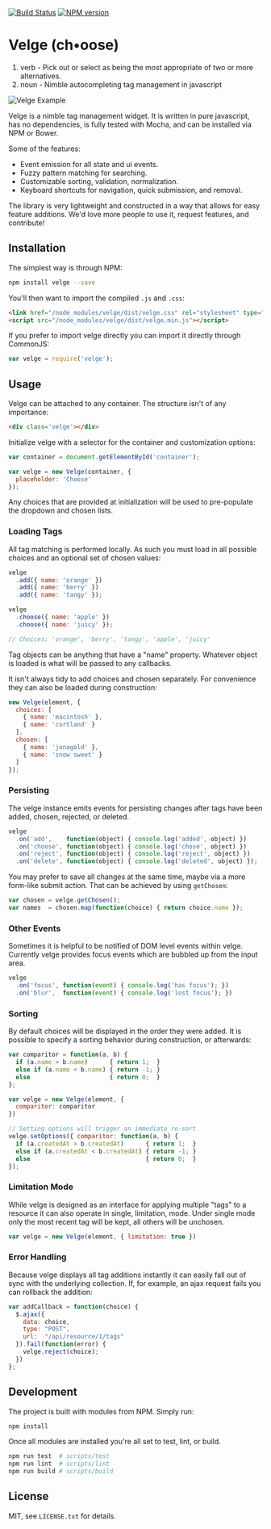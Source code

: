 [![Build Status](https://travis-ci.org/dscout/velge.svg?branch=master)](https://travis-ci.org/dscout/velge)
[![NPM version](https://badge.fury.io/js/velge.svg)](http://badge.fury.io/js/velge)

# Velge (ch•oose)

1. verb - Pick out or select as being the most appropriate of two or more alternatives.
2. noun - Nimble autocompleting tag management in javascript

![Velge Example](http://assets-dscoutapp-com.s3.amazonaws.com/velge_sample.png)

Velge is a nimble tag management widget. It is written in pure javascript, has
no dependencies, is fully tested with Mocha, and can be installed via NPM or
Bower.

Some of the features:

* Event emission for all state and ui events.
* Fuzzy pattern matching for searching.
* Customizable sorting, validation, normalization.
* Keyboard shortcuts for navigation, quick submission, and removal.

The library is very lightweight and constructed in a way that allows for easy
feature additions. We'd love more people to use it, request features, and
contribute!

## Installation

The simplest way is through NPM:

```bash
npm install velge --save
```

You'll then want to import the compiled `.js` and `.css`:

```html
<link href="/node_modules/velge/dist/velge.css" rel="stylesheet" type="text/css">
<script src="/node_modules/velge/dist/velge.min.js"></script>
```

If you prefer to import velge directly you can import it directly through
CommonJS:

```javascript
var velge = require('velge');
```

## Usage

Velge can be attached to any container. The structure isn't of any importance:

```html
<div class='velge'></div>
```

Initialize velge with a selector for the container and customization options:

```javascript
var container = document.getElementById('container');

var velge = new Velge(container, {
  placeholder: 'Choose'
});
```

Any choices that are provided at initialization will be used to pre-populate
the dropdown and chosen lists.

### Loading Tags

All tag matching is performed locally. As such you must load in all possible
choices and an optional set of chosen values:

```javascript
velge
  .add({ name: 'orange' })
  .add({ name: 'berry' })
  .add({ name: 'tangy' });

velge
  .choose({ name: 'apple' })
  .choose({ name: 'juicy' });

// Choices: 'orange', 'berry', 'tangy', 'apple', 'juicy'
```

Tag objects can be anything that have a "name" property. Whatever object is
loaded is what will be passed to any callbacks.

It isn't always tidy to add choices and chosen separately. For convenience they can
also be loaded during construction:

```javascript
new Velge(element, {
  choices: [
    { name: 'macintosh' },
    { name: 'cortland' }
  ],
  chosen: [
    { name: 'jonagold' },
    { name: 'snow sweet' }
  ]
});
```

### Persisting

The velge instance emits events for persisting changes after tags have been
added, chosen, rejected, or deleted.

```javascript
velge
  .on('add',    function(object) { console.log('added', object) })
  .on('choose', function(object) { console.log('chose', object) })
  .on('reject', function(object) { console.log('reject', object) })
  .on('delete', function(object) { console.log('deleted', object) });
```

You may prefer to save all changes at the same time, maybe via a more form-like
submit action. That can be achieved by using `getChosen`:

```javascript
var chosen = velge.getChosen();
var names  = chosen.map(function(choice) { return choice.name });
```

### Other Events

Sometimes it is helpful to be notified of DOM level events within velge.
Currently velge provides focus events which are bubbled up from the input area.

```javascript
velge
  .on('focus', function(event) { console.log('has focus'); })
  .on('blur',  function(event) { console.log('lost focus'); })
```

### Sorting

By default choices will be displayed in the order they were added. It is
possible to specify a sorting behavior during construction, or afterwards:

```javascript
var comparitor = function(a, b) {
  if (a.name > b.name)      { return 1;  }
  else if (a.name < b.name) { return -1; }
  else                      { return 0;  }
};

var velge = new Velge(element, {
  comparitor: comparitor
})

// Setting options will trigger an immediate re-sort
velge.setOptions({ comparitor: function(a, b) {
  if (a.createdAt > b.createdAt)      { return 1;  }
  else if (a.createdAt < b.createdAt) { return -1; }
  else                                { return 0;  }
});
```

### Limitation Mode

While velge is designed as an interface for applying multiple "tags" to a
resource it can also operate in single, limitation, mode. Under single mode only
the most recent tag will be kept, all others will be unchosen.

```javascript
var velge = new Velge(element, { limitation: true })
```

### Error Handling

Because velge displays all tag additions instantly it can easily fall out of
sync with the underlying collection. If, for example, an ajax request fails you
can rollback the addition:

```javascript
var addCallback = function(choice) {
  $.ajax({
    data: choice,
    type: "POST",
    url:  "/api/resource/1/tags"
  }).fail(function(error) {
    velge.reject(choice);
  })
};
```

## Development

The project is built with modules from NPM. Simply run:

```bash
npm install
```

Once all modules are installed you're all set to test, lint, or build.

```bash
npm run test  # scripts/test
npm run lint  # scripts/lint
npm run build # scripts/build
```

## License

MIT, see `LICENSE.txt` for details.
